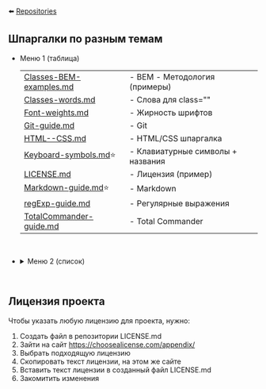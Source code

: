 :arrow_left: [Repositories](https://github.com/Awake-coding?tab=repositories&q=&type=&language=&sort=name)


## Шпаргалки по разным темам

  - Меню 1 (таблица) <br>

    |               |               |
    | ---           | ---           |
    | [Classes-BEM-examples.md](./docs/Classes-BEM-examples.md)   | - BEM - Методология (примеры)
    | [Classes-words.md](./docs/Classes-words.md)                 | - Слова для class=""
    | [Font-weights.md](./docs/Font-weights.md)                   | - Жирность шрифтов
    | [Git-guide.md](./docs/Git-guide.md)                         | - Git
    | [HTML--CSS.md](./docs/HTML--CSS.md)                         | - HTML/CSS шпаргалка
    | [Keyboard-symbols.md](./docs/Keyboard-symbols.md)⭐         | - Клавиатурные символы + названия
    | [LICENSE.md](./LICENSE.md)                                  | - Лицензия (пример)
    | [Markdown-guide.md](./docs/Markdown-guide.md)⭐             | - Markdown
    | [regExp-guide.md](./docs/regExp-guide.md)                   | - Регулярные выражения
    | [TotalCommander-guide.md](./docs/TotalCommander-guide.md)   | - Total Commander

  <br>

  - <details><summary> Меню 2 (список) </summary><p>

      - BEM - Методология (примеры)         [`Classes-BEM-examples.md`](./docs/Classes-BEM-examples.md)
      - Слова для class=""                  [`Classes-words.md`](./docs/Classes-words.md)
      - Жирность шрифтов                    [`Font-weights.md`](./docs/Font-weights.md)
      - Git                                 [`Git-guide.md`](./docs/Git-guide.md)
      - HTML/CSS шпаргалка                  [`HTML--CSS.md`](./docs/HTML--CSS.md)
      - Клавиатурные символы + названия     [`Keyboard-symbols.md`](./docs/Keyboard-symbols.md) ⭐
      - Лицензия (пример)                   [`LICENSE.md`](./LICENSE.md)
      - Markdown                            [`Markdown-guide.md`](./docs/Markdown-guide.md) ⭐
      - Регулярные выражения                [`regExp-guide.md`](./docs/regExp-guide.md)
      - Total Commander                     [`TotalCommander-guide.md`](./docs/TotalCommander-guide.md)
    </p></details>

  <br>




## Лицензия проекта
Чтобы указать любую лицензию для проекта, нужно:
  1. Создать файл в репозитории LICENSE.md
  2. Зайти на сайт https://choosealicense.com/appendix/
  3. Выбрать подходящую лицензию
  4. Скопировать текст лицензии, на этом же сайте
  5. Вставить текст лицензии в созданный файл LICENSE.md
  6. Закомитить изменения